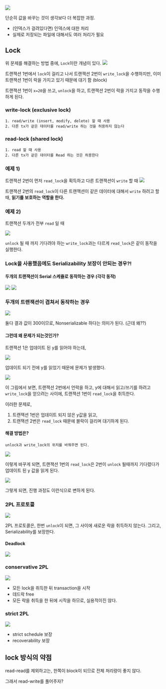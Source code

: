 <img src="write.png">

단순히 값을 바꾸는 것이 생각보다 더 복잡한 과정.
* (인덱스가 걸려있다면) 인덱스에 대한 처리
* 실제로 저장되는 파일에 대해서도 여러 처리가 필요

## Lock

위 문제를 해결하는 방법 중에, `Lock`이란 개념이 있다.
<img src="lock.png">

트랜잭션 1번에서 `lock`이 걸리고 나서 트랜잭션 2번이 `write_lock`을 수행하지만, 이미 트랜잭션 1번이 
락을 가지고 있기 때문에 대기 함 (block)

트랜잭션 1번이 `x=20`을 쓰고, `unlock`을 하고, 트랜잭션 2번이 락을 가지고 동작을 수행하게 된다.

### write-lock (exclusive lock)
    1. read/write (insert, modify, delete) 할 때 사용
    2. 다른 tx가 같은 데이터를 read/write 하는 것을 허용하지 않는다


### read-lock (shared lock)
    1. read 할 때 사용
    2. 다른 tx가 같은 데이터를 Read 하는 것은 허용한다

### 예제 1)

트랜잭션 2번이 먼저 `read_lock`을 획득하고 다른 트랜잭션이 `write` 할 때
<img src="example1.png">

트랜잭션 2번의 `read_lock`이 다른 트랜잭션이 같은 데이터에 대해서 `write` 하려고 할 때, **읽기를 보호하는 역할을 한다.**

### 예제 2)

트랜잭션 두개가 전부 `read` 일 때

<img src="example2.png">

`unlock` 될 때 까지 기다려야 하는 `write_lock`과는 다르게 `read_lock`은 같이 동작을 실행한다.


### Lock을 사용했음에도 Serializability 보장이 안되는 경우?!

#### 두개의 트랜잭션이 Serial 스케쥴로 동작하는 경우 (각각 동작)
<img src="serial1.png">
<img src="serial2.png">


### 두개의 트랜잭션이 겹쳐서 동작하는 경우

<img src="nonserial.png">

둘다 결과 값이 300이므로, Nonserializable 하다는 의미가 된다. (근데 왜??)


#### 그런데 왜 문제가 되는것인가?

트랜잭션 1은 업데이트 된 y를 읽어야 하는데, 

<img src="updateY.png">

업데이트 되기 전에 y를 읽었기 때문에 문제가 발생했다. 

<img src="error.png">

이 그림에서 보면, 트랜잭션 2번에서 언락을 하고, y에 대해서 읽고/쓰기를 하려고 `write_lock`을 얻으려는 사이에,
트랜잭션 1번이 `read_lock`을 취득한다.

이러한 문제로,
1. 트랜잭션 1번은 업데이트 되지 않은 y값을 읽고,
2. 트랜잭션 2번은 `read_lock` 때문에 블락이 걸리며 대기하게 된다.

#### 해결 방법은?

    unlock과 write_lock의 위치를 바꿔주면 된다.

<img src="swap.png">

이렇게 바꾸게 되면, 트랜잭션 1번의 `read_lock`은 2번이 `unlock` 될때까지 기다렸다가 업데이트 된 y 값을 읽게 된다.

<img src="swap2.png">

그렇게 되면, 진행 과정도 이런식으로 변하게 된다.

### 2PL 프로토콜

<img src="2pl.png">

2PL 프로토콜은, 한번 `unlock`이 되면, 그 사이에 새로운 락을 취득하지 않는다. 그리고, Serializability를 보장한다.

#### Deadlock

<img src="deadlock.png">

### conservative 2PL

<img src="conservative.png">

* 모든 lock을 취득한 뒤 transaction을 시작
* 데드락 free
* 모든 락을 취득을 한 뒤에 시작을 하므로, 실용적이진 않다.

### strict 2PL

<img src="strict.png">

* strict schedule 보장
* recoverability 보장

## lock 방식의 약점

read-read를 제외하고는, 한쪽이 block이 되므로 전체 처리량이 좋지 않다.

그래서 read-write를 풀어주자? 
